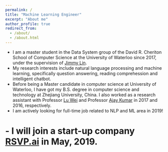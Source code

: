 ```yaml
---
permalink: /
title: "Machine Learning Engineer"
excerpt: "About me"
author_profile: true
redirect_from: 
  - /about/
  - /about.html
---
```


- I am a master student in the Data System group of the David R. Cheriton School of Computer Science at the University of Waterloo since 2017, under the supervision of [Jimmy Lin](https://cs.uwaterloo.ca/~jimmylin/).
- My research interests include natural language processing and machine learning, specifically question answering, reading comprehession and intelligent chatbot. 
- Before being a Master candidate in computer science at University of Waterloo, I have got my B.S. degree in computer science and technology at Zhejiang University, China. I also worked as a research assistant with Professor [Lu Wei](https://istd.sutd.edu.sg/people/faculty/lu-wei) and Professor [Ajay Kumar](https://www4.comp.polyu.edu.hk/~csajaykr/) in 2017 and 2016, respectively.
- I am actively looking for full-time job related to NLP and ML area in 2019!
# - I will join a start-up company [RSVP.ai](http://rsvp.ai) in May, 2019.

